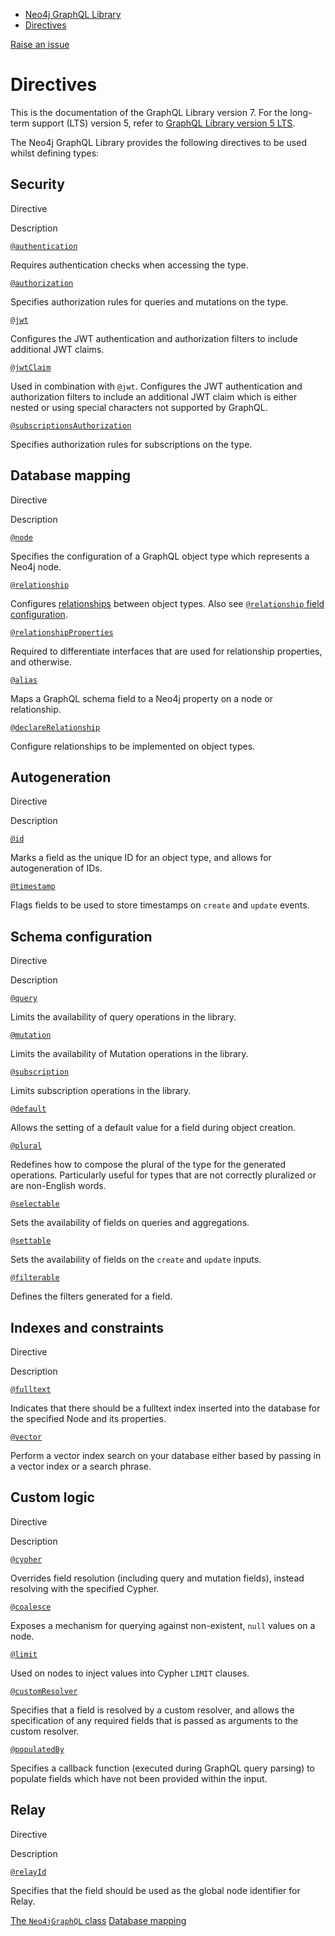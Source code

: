 [](https://neo4j.com/docs)

*   [Neo4j GraphQL Library](../)
*   [Directives](./)

[Raise an issue](https://github.com/neo4j/docs-graphql/issues/new/?title=Docs%20Feedback%20modules/ROOT/pages/directives/index.adoc%20\(ref:%207.x\)&body=%3E%20Do%20not%20include%20confidential%20information,%20personal%20data,%20sensitive%20data,%20or%20other%20regulated%20data.)

# Directives

This is the documentation of the GraphQL Library version 7. For the long-term support (LTS) version 5, refer to [GraphQL Library version 5 LTS](/docs/graphql/5/).

The Neo4j GraphQL Library provides the following directives to be used whilst defining types:

## [](#_security)Security

 

Directive

Description

[`@authentication`](../security/authentication/)

Requires authentication checks when accessing the type.

[`@authorization`](../security/authorization/)

Specifies authorization rules for queries and mutations on the type.

[`@jwt`](../security/configuration/#_jwt)

Configures the JWT authentication and authorization filters to include additional JWT claims.

[`@jwtClaim`](../security/configuration/#_jwtclaim)

Used in combination with `@jwt`. Configures the JWT authentication and authorization filters to include an additional JWT claim which is either nested or using special characters not supported by GraphQL.

[`@subscriptionsAuthorization`](../security/subscriptions-authorization/)

Specifies authorization rules for subscriptions on the type.

## [](#_database_mapping)Database mapping

 

Directive

Description

[`@node`](database-mapping/#_node)

Specifies the configuration of a GraphQL object type which represents a Neo4j node.

[`@relationship`](database-mapping/#_relationship)

Configures [relationships](../types/relationships/) between object types. Also see [`@relationship` field configuration](schema-configuration/field-configuration/#_relationship).

[`@relationshipProperties`](database-mapping/#_relationshipproperties)

Required to differentiate interfaces that are used for relationship properties, and otherwise.

[`@alias`](database-mapping/#_alias)

Maps a GraphQL schema field to a Neo4j property on a node or relationship.

[`@declareRelationship`](../types/relationships/#_declarerelationship)

Configure relationships to be implemented on object types.

## [](#_autogeneration)Autogeneration

 

Directive

Description

[`@id`](autogeneration/#type-definitions-autogeneration-id)

Marks a field as the unique ID for an object type, and allows for autogeneration of IDs.

[`@timestamp`](autogeneration/#type-definitions-autogeneration-timestamp)

Flags fields to be used to store timestamps on `create` and `update` events.

## [](#_schema_configuration)Schema configuration

 

Directive

Description

[`@query`](schema-configuration/type-configuration/#_query)

Limits the availability of query operations in the library.

[`@mutation`](schema-configuration/type-configuration/#_mutation)

Limits the availability of Mutation operations in the library.

[`@subscription`](schema-configuration/type-configuration/#_subscription)

Limits subscription operations in the library.

[`@default`](schema-configuration/type-configuration/#type-definitions-default-values-default)

Allows the setting of a default value for a field during object creation.

[`@plural`](schema-configuration/type-configuration/#_plural)

Redefines how to compose the plural of the type for the generated operations. Particularly useful for types that are not correctly pluralized or are non-English words.

[`@selectable`](schema-configuration/field-configuration/#_selectable)

Sets the availability of fields on queries and aggregations.

[`@settable`](schema-configuration/field-configuration/#_settable)

Sets the availability of fields on the `create` and `update` inputs.

[`@filterable`](schema-configuration/field-configuration/#_filterable)

Defines the filters generated for a field.

## [](#_indexes_and_constraints)Indexes and constraints

 

Directive

Description

[`@fulltext`](indexes-and-constraints/#_fulltext)

Indicates that there should be a fulltext index inserted into the database for the specified Node and its properties.

[`@vector`](indexes-and-constraints/#_vector_index_search)

Perform a vector index search on your database either based by passing in a vector index or a search phrase.

## [](#_custom_logic)Custom logic

 

Directive

Description

[`@cypher`](custom-logic/#_cypher)

Overrides field resolution (including query and mutation fields), instead resolving with the specified Cypher.

[`@coalesce`](custom-logic/#_coalesce)

Exposes a mechanism for querying against non-existent, `null` values on a node.

[`@limit`](custom-logic/#_limit)

Used on nodes to inject values into Cypher `LIMIT` clauses.

[`@customResolver`](custom-logic/#_customresolver)

Specifies that a field is resolved by a custom resolver, and allows the specification of any required fields that is passed as arguments to the custom resolver.

[`@populatedBy`](custom-logic/#_populatedby)

Specifies a callback function (executed during GraphQL query parsing) to populate fields which have not been provided within the input.

## [](#_relay)Relay

 

Directive

Description

[`@relayId`](../integrations/relay-compatibility/#_relayid)

Specifies that the field should be used as the global node identifier for Relay.

[The `Neo4jGraphQL` class](../neo4jgraphql-class/) [Database mapping](database-mapping/)
